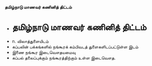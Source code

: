 **தமிழ்நாடு மாணவர் கணினித் திட்டம்**
- # தமிழ்நாடு மாணவர் கணினித் திட்டம்
- n. விலாத்துளையிடம்
- கப்பலின் பக்கங்களில் நங்கூரக் கம்பிவடத் துளைகளிடப்பட்டுள்ள இடம்
- இணை நங்கூர இடைவௌதயமைவு
- கப்பல் தலைப்புக்கும் நங்கூரத்திற்கும் உள்ள இடைவௌத.

